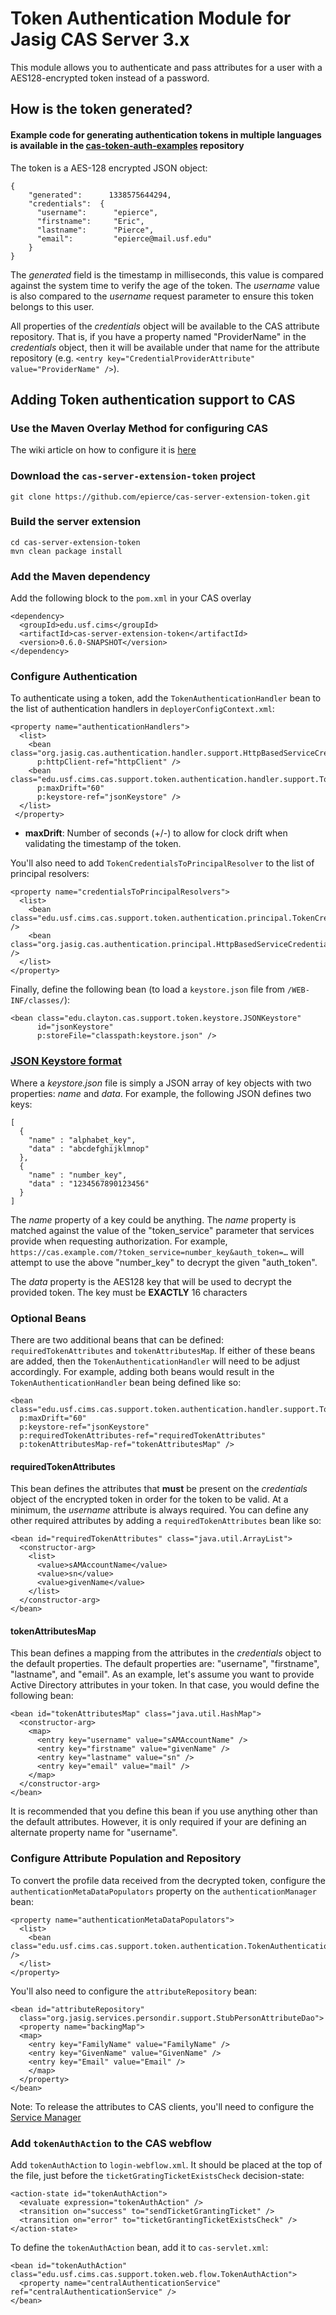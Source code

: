# Token Authentication Module for Jasig CAS Server 3.x

This module allows you to authenticate and pass attributes for a user with a AES128-encrypted token instead of a password.   

## How is the token generated?

#### Example code for generating authentication tokens in multiple languages is available in the [cas-token-auth-examples](https://github.com/epierce/cas-token-auth-examples) repository

The token is a AES-128 encrypted JSON object:

```
{   
    "generated":      1338575644294,
    "credentials":  {
      "username":      "epierce",
      "firstname":     "Eric",
      "lastname":      "Pierce",
      "email":         "epierce@mail.usf.edu"
    }
}
```

The _generated_ field is the timestamp in milliseconds, this value is compared against the system time to verify the age of the token.  The _username_ value is also compared to the _username_ request parameter to ensure this token belongs to this user.

All properties of the _credentials_ object will be available to the CAS attribute repository. That is, if you have a property named "ProviderName" in the _credentials_ object, then it will be available under that name for the attribute repository (e.g. `<entry key="CredentialProviderAttribute" value="ProviderName" />`).

## Adding Token authentication support to CAS

### Use the Maven Overlay Method for configuring CAS
The wiki article on how to configure it is [here](https://wiki.jasig.org/display/CASUM/Best+Practice+-+Setting+Up+CAS+Locally+using+the+Maven2+WAR+Overlay+Method)

### Download the `cas-server-extension-token` project
```
git clone https://github.com/epierce/cas-server-extension-token.git
```

### Build the server extension
```         
cd cas-server-extension-token
mvn clean package install
```

### Add the Maven dependency
Add the following block to the `pom.xml` in your CAS overlay

```
<dependency>
  <groupId>edu.usf.cims</groupId>
  <artifactId>cas-server-extension-token</artifactId>
  <version>0.6.0-SNAPSHOT</version>
</dependency>
```

### Configure Authentication
To authenticate using a token, add the `TokenAuthenticationHandler` bean to the list of authentication handlers in `deployerConfigContext.xml`: 

```
<property name="authenticationHandlers">
  <list>
    <bean class="org.jasig.cas.authentication.handler.support.HttpBasedServiceCredentialsAuthenticationHandler"
      p:httpClient-ref="httpClient" />
    <bean class="edu.usf.cims.cas.support.token.authentication.handler.support.TokenAuthenticationHandler"
      p:maxDrift="60"
      p:keystore-ref="jsonKeystore" />
  </list>
 </property>
```    
    
* **maxDrift**: Number of seconds (+/-) to allow for clock drift  when validating the timestamp of the token.

You'll also need to add `TokenCredentialsToPrincipalResolver` to the list of principal resolvers:

```
<property name="credentialsToPrincipalResolvers">
  <list>
    <bean class="edu.usf.cims.cas.support.token.authentication.principal.TokenCredentialsToPrincipalResolver" />  
    <bean class="org.jasig.cas.authentication.principal.HttpBasedServiceCredentialsToPrincipalResolver" />
  </list>
</property>
```

Finally, define the following bean (to load a `keystore.json` file from `/WEB-INF/classes/`):

```
<bean class="edu.clayton.cas.support.token.keystore.JSONKeystore"
      id="jsonKeystore"
      p:storeFile="classpath:keystore.json" />
```

### [JSON Keystore format](id:keystore)
Where a _keystore.json_ file is simply a JSON array of key objects with two properties: _name_ and _data_. For example, the following JSON defines two keys:

```
[
  {
    "name" : "alphabet_key",
    "data" : "abcdefghijklmnop"
  },
  {
    "name" : "number_key",
    "data" : "1234567890123456"
  }
]
```
        
The _name_ property of a key could be anything. The _name_ property is matched against the value of the "token_service" parameter that services provide when requesting authorization. For example, `https://cas.example.com/?token_service=number_key&auth_token=…` will attempt to use the above "number_key" to decrypt the given "auth_token".

The _data_ property is the AES128 key that will be used to decrypt the provided token.  The key must be **EXACTLY** 16 characters

### Optional Beans

There are two additional beans that can be defined: `requiredTokenAttributes` and `tokenAttributesMap`. If either of these beans are added, then the `TokenAuthenticationHandler` will need to be adjust accordingly. For example, adding both beans would result in the `TokenAuthenticationHandler` bean being defined like so:

```
<bean class="edu.usf.cims.cas.support.token.authentication.handler.support.TokenAuthenticationHandler"
  p:maxDrift="60"
  p:keystore-ref="jsonKeystore"
  p:requiredTokenAttributes-ref="requiredTokenAttributes"
  p:tokenAttributesMap-ref="tokenAttributesMap" />
```

#### requiredTokenAttributes

This bean defines the attributes that **must** be present on the _credentials_ object of the encrypted token in order for the token to be valid. At a minimum, the _username_ attribute is always required. You can define any other required attributes by adding a `requiredTokenAttributes` bean like so:

```
<bean id="requiredTokenAttributes" class="java.util.ArrayList">
  <constructor-arg>
    <list>
      <value>sAMAccountName</value>
      <value>sn</value>
      <value>givenName</value>
    </list>
  </constructor-arg>
</bean>
```

#### tokenAttributesMap

This bean defines a mapping from the attributes in the _credentials_ object to the default properties. The default properties are: "username", "firstname", "lastname", and "email". As an example, let's assume you want to provide Active Directory attributes in your token. In that case, you would define the following bean:

```
<bean id="tokenAttributesMap" class="java.util.HashMap">
  <constructor-arg>
    <map>
      <entry key="username" value="sAMAccountName" />
      <entry key="firstname" value="givenName" />
      <entry key="lastname" value="sn" />
      <entry key="email" value="mail" />
    </map>
  </constructor-arg>
</bean>
```

It is recommended that you define this bean if you use anything other than the default attributes. However, it is only required if your are defining an alternate property name for "username".
        
### Configure Attribute Population and Repository
To convert the profile data received from the decrypted token, configure the `authenticationMetaDataPopulators` property on the `authenticationManager` bean:

```
<property name="authenticationMetaDataPopulators">
  <list>
    <bean class="edu.usf.cims.cas.support.token.authentication.TokenAuthenticationMetaDataPopulator" />
  </list>
</property>
```

You'll also need to configure the `attributeRepository` bean:

``` 
<bean id="attributeRepository" 
  class="org.jasig.services.persondir.support.StubPersonAttributeDao">
  <property name="backingMap">
  <map>
    <entry key="FamilyName" value="FamilyName" />
    <entry key="GivenName" value="GivenName" />
    <entry key="Email" value="Email" />
    </map>
  </property>
</bean>
```
Note: To release the attributes to CAS clients, you'll need to configure the [Service Manager](https://wiki.jasig.org/display/CASUM/Services+Management)

  
### Add `tokenAuthAction` to the CAS webflow
Add `tokenAuthAction` to `login-webflow.xml`. It should be placed at the top of the file, just before the `ticketGratingTicketExistsCheck` decision-state:

```
<action-state id="tokenAuthAction">
  <evaluate expression="tokenAuthAction" />
  <transition on="success" to="sendTicketGrantingTicket" />
  <transition on="error" to="ticketGrantingTicketExistsCheck" />
</action-state>
```

To define the `tokenAuthAction` bean, add it to `cas-servlet.xml`:

```
<bean id="tokenAuthAction" class="edu.usf.cims.cas.support.token.web.flow.TokenAuthAction">
  <property name="centralAuthenticationService" ref="centralAuthenticationService" />
</bean>
```
